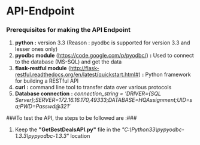# API-Endpoint

### Prerequisites for making the API Endpoint ###
 1. **python :** version 3.3  (Reason : pyodbc is supported for version 3.3 and lesser ones only)
 2. **pyodbc module**  (<https://code.google.com/p/pyodbc/>) **:** Used to connect to the database (MS-SQL) and get the data
 3. **flask-restful module** (<http://flask-restful.readthedocs.org/en/latest/quickstart.html#>) **:** Python framework for building    a RESTful API
 4. **curl** **:** command line tool to transfer data over various protocols
 5. **Database connection** **:** 
   *_connection_string = 'DRIVER={SQL  Server};SERVER=172.16.16.170,49333;DATABASE=HQAssignment;UID=sa;PWD=Passwd@321'_*

###To test the API, the steps to be followed are :###
1. Keep the **"GetBestDealsAPI.py"** file in the *"C:\Python33\pypyodbc-1.3.3\pypyodbc-1.3.3\"* location




   
 


 
 
